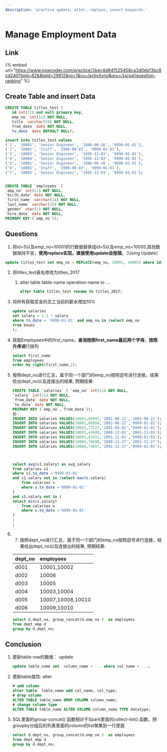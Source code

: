 ```yaml
---
description: 'practice update, alter, replace, insert keywords.'
---
```


# Manage Employment Data

## Link 

{% embed url="https://www.nowcoder.com/practice/2bec4d94f525458ca3d0ebf3bc8cd240?tpId=82&&tqId=29812&rp=1&ru=/activity/oj&qru=/ta/sql/question-ranking" %}

## Create Table and insert Data



```sql
CREATE TABLE titles_test (
   id int(11) not null primary key,
   emp_no  int(11) NOT NULL,
   title  varchar(50) NOT NULL,
   from_date  date NOT NULL,
   to_date  date DEFAULT NULL);

insert into titles_test values
('1', '10001', 'Senior Engineer', '1986-06-26', '9999-01-01'),
('2', '10002', 'Staff', '1996-08-03', '9999-01-01'),
('3', '10003', 'Senior Engineer', '1995-12-03', '9999-01-01'),
('4', '10004', 'Senior Engineer', '1995-12-03', '9999-01-01'),
('5', '10001', 'Senior Engineer', '1986-06-26', '9999-01-01'),
('6', '10002', 'Staff', '1996-08-03', '9999-01-01'),
('7', '10003', 'Senior Engineer', '1995-12-03', '9999-01-01');


CREATE TABLE `employees` (
`emp_no` int(11) NOT NULL,
`birth_date` date NOT NULL,
`first_name` varchar(14) NOT NULL,
`last_name` varchar(16) NOT NULL,
`gender` char(1) NOT NULL,
`hire_date` date NOT NULL,
PRIMARY KEY (`emp_no`));
```

## Questions 

1.  将id=5以及emp\_no=10001的行数据替换成id=5以及emp\_no=10005,其他数据保持不变，**使用replace实现，直接使用update会报错**。（Using Update）

   ```sql
   update titles_test set emp_no = REPLACE(emp_no, 10001, 10005) where id=5
   ```

2. 将titles\_test表名修改为titles\_2017
   1. alter  table table-name operation-name to ....

      ```sql
      alter table titles_test rename to titles_2017;
      ```
3. 将所有获取奖金的员工当前的薪水增加10%

   ```sql
   update salaries
   set salary = 1.1 * salary
   where to_date = '9999-01-01' and emp_no in (select emp_no
   from bouns
   );

   ```

4. 获取Employees中的first\_name，**查询按照first\_name最后两个字母**，**按照升序进**行排列

   ```sql
   select first_name 
   from employees
   order by right(first_name,2);
   ```

5. 按照dept\_no进行汇总，属于同一个部门的emp\_no按照逗号进行连接，结果给出dept\_no以及连接出的结果, 预期结果:

   ```sql
   CREATE TABLE `salaries` ( `emp_no` int(11) NOT NULL,
   `salary` int(11) NOT NULL,
   `from_date` date NOT NULL,
   `to_date` date NOT NULL,
   PRIMARY KEY (`emp_no`,`from_date`));
   如：
   INSERT INTO salaries VALUES(10001,85097,'2001-06-22','2002-06-22');
   INSERT INTO salaries VALUES(10001,88958,'2002-06-22','9999-01-01');
   INSERT INTO salaries VALUES(10002,72527,'2001-08-02','9999-01-01');
   INSERT INTO salaries VALUES(10003,43699,'2000-12-01','2001-12-01');
   INSERT INTO salaries VALUES(10003,43311,'2001-12-01','9999-01-01');
   INSERT INTO salaries VALUES(10004,70698,'2000-11-27','2001-11-27');
   INSERT INTO salaries VALUES(10004,74057,'2001-11-27','9999-01-01');



   select avg(s1.salary) as avg_salary
   from salaries s1
   where s1.to_date ='9999-01-01' 
   and s1.salary not in (select max(s.salary)
       from salaries s
       where s.to_date ='9999-01-01'
   )
   and s1.salary not in (
   select min(s.salary)
       from salaries s
       where s.to_date ='9999-01-01'
   )
   ;
   ;
   ```

6. 7. 按照dept\_no进行汇总，属于同一个部门的emp\_no按照逗号进行连接，结果给出dept\_no以及连接出的结果, 预期结果:

   | dept\_no | employees |
   | :--- | :--- |
   | d001 | 10001,10002 |
   | d002 | 10006 |
   | d003 | 10005 |
   | d004 | 10003,10004 |
   | d005 | 10007,10008,10010 |
   | d006 | 10009,10010 |

   ```sql
   select d.dept_no, group_concat(d.emp_no )  as employees
   from dept_emp d
   group by d.dept_no;
   ```

## Conclusion

1. 更新table row的数据： update

   ```sql
   update table_name set  column_name = ... where col_name = ...;
   ```

2. 更新table属性: alter

   ```sql
   # add column
   alter table  table_name add col_name, col_type;
   # drop column
   ALTER TABLE table_name DROP COLUMN column_name;
   # change column type
   ALTER TABLE table_name ALTER COLUMN column_name TYPE datatype;
   ```

3. SQL里面的group-concat\(\) 函数相对于Spark里面的collect-list\(\) 函数，把groupby分组后的列表里面的column的list聚集到一行里面

   ```sql
   select d.dept_no, group_concat(d.emp_no )  as employees
   from dept_emp d
   group by d.dept_no;
   ```

```sql

```

